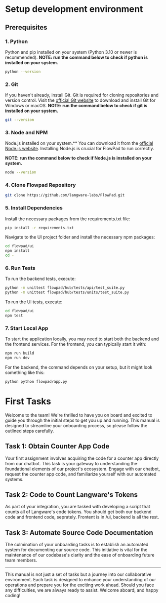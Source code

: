 # Setup development environment
## Prerequisites

### 1. Python

Python and pip installed on your system (Python 3.10 or newer is recommended).
**NOTE: run the command below to check if python is installed on your system.**

```bash
python --version
```

### 2. Git

If you haven't already, install Git. Git is required for cloning repositories and version control. Visit the [official Git website](https://git-scm.com/downloads) to download and install Git for Windows or macOS.
**NOTE: run the command below to check if git is installed on your system.**

```bash
git --version
```

### 3. Node and NPM
Node.js installed on your system.** You can download it from the [official Node.js website](https://nodejs.org/). Installing Node.js is crucial for FlowPad to run correctly.

**NOTE: run the command below to check if Node.js is installed on your system.**

```bash
node --version
```

### 4. Clone Flowpad Repository

```bash
git clone https://github.com/langware-labs/FlowPad.git
```

### 5. Install Dependencies

Install the necessary packages from the requirements.txt file:

```bash
pip install -r requirements.txt
```

Navigate to the UI project folder and install the necessary npm packages:

```bash
cd flowpad/ui
npm install
cd -
```

### 6. Run Tests

To run the backend tests, execute:

```bash
python -m unittest flowpad/hub/tests/api/test_suite.py
python -m unittest flowpad/hub/tests/units/test_suite.py
```

To run the UI tests, execute:

```bash
cd flowpad/ui
npm test
```

### 7. Start Local App

To start the application locally, you may need to start both the backend and the frontend services. For the frontend, you can typically start it with:

```bash
npm run build
npm run dev
```

For the backend, the command depends on your setup, but it might look something like this:

```bash
python python flowpad/app.py
```


# First Tasks

Welcome to the team! We're thrilled to have you on board and excited to guide you through the initial steps to get you up and running. This manual is designed to streamline your onboarding process, so please follow the outlined steps carefully.

## Task 1: Obtain Counter App Code

Your first assignment involves acquiring the code for a counter app directly from our chatbot. This task is your gateway to understanding the foundational elements of our project's ecosystem. Engage with our chatbot, request the counter app code, and familiarize yourself with our automated systems.

## Task 2: Code to Count Langware's Tokens

As part of your integration, you are tasked with developing a script that counts all of Langware's code tokens. You should get both our backend code and frontend code, seprately.
Frontent is in /ui, backend is all the rest.

## Task 3: Automate Source Code Documentation

The culmination of your onboarding tasks is to establish an automated system for documenting our source code. This initiative is vital for the maintenance of our codebase's clarity and the ease of onboarding future team members. 

---

This manual is not just a set of tasks but a journey into our collaborative environment. Each task is designed to enhance your understanding of our operations and prepare you for the exciting work ahead. Should you face any difficulties, we are always ready to assist. Welcome aboard, and happy coding!
